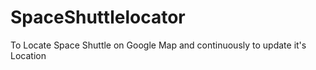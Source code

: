# SpaceShuttlelocator
To Locate Space Shuttle on Google Map and continuously to update it's Location
